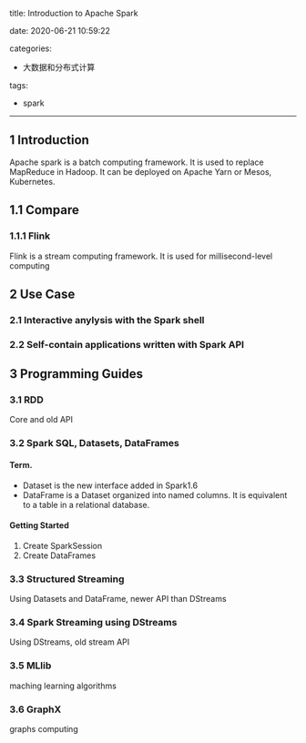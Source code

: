 title: Introduction to Apache Spark

date: 2020-06-21 10:59:22

categories:
- 大数据和分布式计算

tags:
- spark

---

## 1 Introduction

Apache spark is a batch computing framework. It is used to replace MapReduce in Hadoop. It can be deployed on Apache Yarn or Mesos, Kubernetes.

<!--more-->

## 1.1 Compare

### 1.1.1 Flink

Flink is a stream computing framework. It is used for millisecond-level computing

## 2 Use Case

### 2.1 Interactive anylysis with the Spark shell 


### 2.2 Self-contain applications written with Spark API

## 3 Programming Guides

### 3.1 RDD

Core and old API

### 3.2 Spark SQL, Datasets, DataFrames

#### Term.
- Dataset is the new interface added in Spark1.6
- DataFrame is a Dataset organized into named columns. It is equivalent to a table in a relational database.

#### Getting Started

1. Create SparkSession
2. Create DataFrames

### 3.3 Structured Streaming 

Using Datasets and DataFrame, newer API than DStreams

### 3.4 Spark Streaming using DStreams 

Using DStreams, old stream API

### 3.5 MLlib

maching learning algorithms

### 3.6 GraphX

graphs computing
